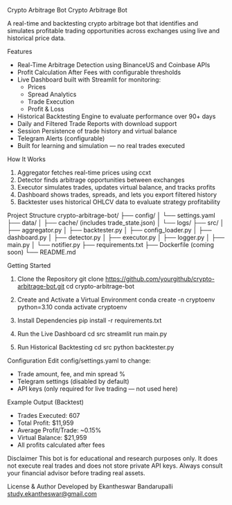Crypto Arbitrage Bot
Crypto Arbitrage Bot

A real-time and backtesting crypto arbitrage bot that identifies and simulates profitable trading opportunities across exchanges using live and historical price data.

Features
- Real-Time Arbitrage Detection using BinanceUS and Coinbase APIs
- Profit Calculation After Fees with configurable thresholds
- Live Dashboard built with Streamlit for monitoring:
  - Prices
  - Spread Analytics
  - Trade Execution
  - Profit & Loss
- Historical Backtesting Engine to evaluate performance over 90+ days
- Daily and Filtered Trade Reports with download support
- Session Persistence of trade history and virtual balance
- Telegram Alerts (configurable)
- Built for learning and simulation — no real trades executed

How It Works
1. Aggregator fetches real-time prices using ccxt
2. Detector finds arbitrage opportunities between exchanges
3. Executor simulates trades, updates virtual balance, and tracks profits
4. Dashboard shows trades, spreads, and lets you export filtered history
5. Backtester uses historical OHLCV data to evaluate strategy profitability

Project Structure
crypto-arbitrage-bot/
├── config/
│   └── settings.yaml
├── data/
│   ├── cache/ (includes trade_state.json)
│   └── logs/
├── src/
│   ├── aggregator.py
│   ├── backtester.py
│   ├── config_loader.py
│   ├── dashboard.py
│   ├── detector.py
│   ├── executor.py
│   ├── logger.py
│   ├── main.py
│   └── notifier.py
├── requirements.txt
├── Dockerfile (coming soon)
└── README.md

Getting Started
1. Clone the Repository
   git clone https://github.com/yourgithub/crypto-arbitrage-bot.git
   cd crypto-arbitrage-bot

2. Create and Activate a Virtual Environment
   conda create -n cryptoenv python=3.10
   conda activate cryptoenv

3. Install Dependencies
   pip install -r requirements.txt

4. Run the Live Dashboard
   cd src
   streamlit run main.py

5. Run Historical Backtesting
   cd src
   python backtester.py

Configuration
Edit config/settings.yaml to change:
- Trade amount, fee, and min spread %
- Telegram settings (disabled by default)
- API keys (only required for live trading — not used here)

Example Output (Backtest)
- Trades Executed: 607
- Total Profit: $11,959
- Average Profit/Trade: ~0.15%
- Virtual Balance: $21,959
- All profits calculated after fees

Disclaimer
This bot is for educational and research purposes only.
It does not execute real trades and does not store private API keys.
Always consult your financial advisor before trading real assets.

License & Author
Developed by Ekantheswar Bandarupalli
study.ekantheswar@gmail.com
